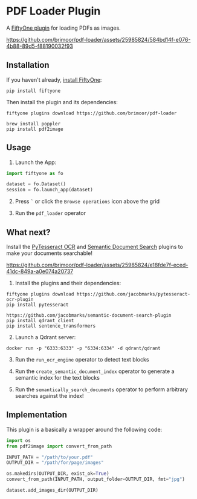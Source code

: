 # PDF Loader Plugin

A [FiftyOne plugin](https://docs.voxel51.com/plugins/index.html) for loading
PDFs as images.

https://github.com/brimoor/pdf-loader/assets/25985824/584bd14f-e076-4b88-89d5-f88190032f93

## Installation

If you haven't already,
[install FiftyOne](https://docs.voxel51.com/getting_started/install.html):

```shell
pip install fiftyone
```

Then install the plugin and its dependencies:

```shell
fiftyone plugins download https://github.com/brimoor/pdf-loader

brew install poppler
pip install pdf2image
```

## Usage

1. Launch the App:

```py
import fiftyone as fo

dataset = fo.Dataset()
session = fo.launch_app(dataset)
```

2.  Press `` ` `` or click the `Browse operations` icon above the grid

3.  Run the `pdf_loader` operator

## What next?

Install the
[PyTesseract OCR](https://github.com/jacobmarks/pytesseract-ocr-plugin) and
[Semantic Document Search](https://github.com/jacobmarks/semantic-document-search-plugin)
plugins to make your documents searchable!

https://github.com/brimoor/pdf-loader/assets/25985824/e18fde7f-eced-41dc-849a-a0e074a20737

1. Install the plugins and their dependencies:

```shell
fiftyone plugins download https://github.com/jacobmarks/pytesseract-ocr-plugin
pip install pytesseract

https://github.com/jacobmarks/semantic-document-search-plugin
pip install qdrant_client
pip install sentence_transformers
```

2.  Launch a Qdrant server:

```
docker run -p "6333:6333" -p "6334:6334" -d qdrant/qdrant
```

3.  Run the `run_ocr_engine` operator to detect text blocks

4.  Run the `create_semantic_document_index` operator to generate a semantic
    index for the text blocks

5.  Run the `semantically_search_documents` operator to perform arbitrary
    searches against the index!

## Implementation

This plugin is a basically a wrapper around the following code:

```py
import os
from pdf2image import convert_from_path

INPUT_PATH = "/path/to/your.pdf"
OUTPUT_DIR = "/path/for/page/images"

os.makedirs(OUTPUT_DIR, exist_ok=True)
convert_from_path(INPUT_PATH, output_folder=OUTPUT_DIR, fmt="jpg")

dataset.add_images_dir(OUTPUT_DIR)
```
